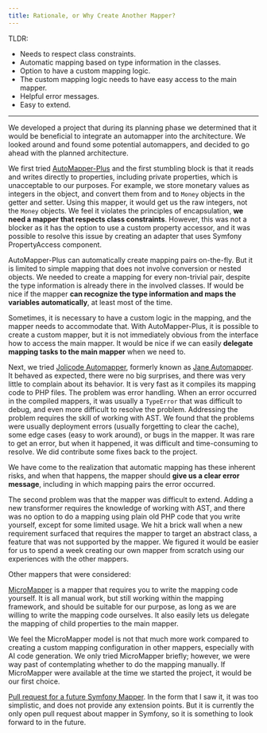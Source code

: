 ```yaml
---
title: Rationale, or Why Create Another Mapper?
---
```


TLDR:

* Needs to respect class constraints.
* Automatic mapping based on type information in the classes.
* Option to have a custom mapping logic.
* The custom mapping logic needs to have easy access to the main mapper.
* Helpful error messages.
* Easy to extend.

---

We developed a project that during its planning phase we determined that it
would be beneficial to integrate an automapper into the architecture. We looked
around and found some potential automappers, and decided to go ahead with the
planned architecture.

We first tried
[AutoMapper-Plus](https://github.com/mark-gerarts/automapper-plus) and the first
stumbling block is that it reads and writes directly to properties, including
private properties, which is unacceptable to our purposes. For example, we store
monetary values as integers in the object, and convert them from and to `Money`
objects in the getter and setter. Using this mapper, it would get us the raw
integers, not the `Money` objects. We feel it violates the principles of
encapsulation, **we need a mapper that respects class constraints**. However,
this was not a blocker as it has the option to use a custom property accessor,
and it was possible to resolve this issue by creating an adapter that uses
Symfony PropertyAccess component.

AutoMapper-Plus can automatically create mapping pairs on-the-fly. But it is
limited to simple mapping that does not involve conversion or nested objects. We
needed to create a mapping for every non-trivial pair, despite the type
information is already there in the involved classes. If would be nice if the
mapper **can recognize the type information and maps the variables
automatically**, at least most of the time.

Sometimes, it is necessary to have a custom logic in the mapping, and the mapper
needs to accommodate that. With AutoMapper-Plus, it is possible to create a
custom mapper, but it is not immediately obvious from the interface how to
access the main mapper. It would be nice if we can easily **delegate mapping
tasks to the main mapper** when we need to.

Next, we tried [Jolicode Automapper](https://github.com/jolicode/automapper),
formerly known as [Jane Automapper](https://github.com/janephp/automapper). It
behaved as expected, there were no big surprises, and there was very little to
complain about its behavior. It is very fast as it compiles its mapping code to
PHP files. The problem was error handling. When an error occurred in the
compiled mappers, it was usually a `TypeError` that was difficult to debug, and
even more difficult to resolve the problem. Addressing the problem requires the
skill of working with AST. We found that the problems were usually deployment
errors (usually forgetting to clear the cache), some edge cases (easy to work
around), or bugs in the mapper. It was rare to get an error, but when it
happened, it was difficult and time-consuming to resolve. We did contribute some
fixes back to the project.

We have come to the realization that automatic mapping has these inherent risks,
and when that happens, the mapper should **give us a clear error message**,
including in which mapping pairs the error occurred.

The second problem was that the mapper was difficult to extend. Adding a new
transformer requires the knowledge of working with AST, and there was no option
to do a mapping using plain old PHP code that you write yourself, except for
some limited usage. We hit a brick wall when a new requirement surfaced that
requires the mapper to target an abstract class, a feature that was not
supported by the mapper. We figured it would be easier for us to spend a week
creating our own mapper from scratch using our experiences with the other
mappers.

Other mappers that were considered:

[MicroMapper](https://github.com/SymfonyCasts/micro-mapper/) is a mapper that
requires you to write the mapping code yourself. It is all manual work, but
still working within the mapping framework, and should be suitable for our
purpose, as long as we are willing to write the mapping code ourselves. It also
easily lets us delegate the mapping of child properties to the main mapper.

We feel the MicroMapper model is not that much more work compared to creating a
custom mapping configuration in other mappers, especially with AI code
generation. We only tried MicroMapper briefly; however, we were way past of
contemplating whether to do the mapping manually. If MicroMapper were available
at the time we started the project, it would be our first choice.

[Pull request for a future Symfony Mapper](https://github.com/symfony/symfony/pull/51741).
In the form that I saw it, it was too simplistic, and does not provide any
extension points. But it is currently the only open pull request about mapper
in Symfony, so it is something to look forward to in the future.